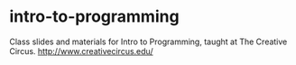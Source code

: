 intro-to-programming
====================

Class slides and materials for Intro to Programming, taught at The Creative Circus. http://www.creativecircus.edu/
